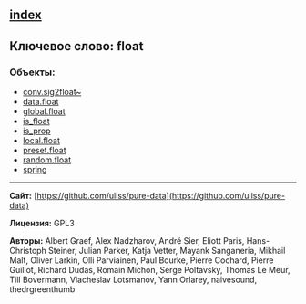 [index](../index.html)
---

## Ключевое слово: float

### Объекты:
* [conv.sig2float~](../conv.sig2float~.html)
* [data.float](../data.float.html)
* [global.float](../global.float.html)
* [is_float](../is_float.html)
* [is_prop](../is_prop.html)
* [local.float](../local.float.html)
* [preset.float](../preset.float.html)
* [random.float](../random.float.html)
* [spring](../spring.html)

---
**Сайт:** [https://github.com/uliss/pure-data](https://github.com/uliss/pure-data)

**Лицензия:** GPL3

**Авторы:** Albert Graef, Alex Nadzharov, André Sier, Eliott Paris, Hans-Christoph Steiner, Julian Parker, Katja Vetter, Mayank Sanganeria, Mikhail Malt, Oliver Larkin, Olli Parviainen, Paul Bourke, Pierre Cochard, Pierre Guillot, Richard Dudas, Romain Michon, Serge Poltavsky, Thomas Le Meur, Till Bovermann, Viacheslav Lotsmanov, Yann Orlarey, naivesound, thedrgreenthumb
